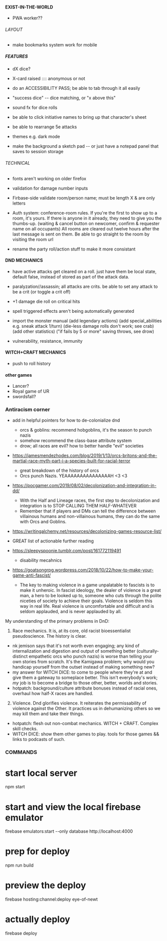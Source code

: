 

#### EXIST-IN-THE-WORLD ####
- PWA worker??

###### LAYOUT #######
- make bookmarks system work for mobile

##### FEATURES ######
- dX dice?
- X-card raised :::: anonymous or not
- do an ACCESSIBILITY PASS; be able to tab through it all easily

- "success dice" -- dice matching, or "x above this"

- sound fx for dice rolls

- be able to click initiative names to bring up that character's sheet
- be able to rearrange 5e attacks

- themes e.g. dark mode
- make the background a sketch pad -- or just have a notepad panel that saves to session storage


###### TECHNICAL ######
- fonts aren't working on older firefox

- validation for damage number inputs
- Firbase-side validate room/person name; must be length X & are only letters

- Auth system: conference-room rules.
  If you're the first to show up to a room, it's yours.
  If there is anyone in it already, they need to give you the thumbs-up.
    (waiting & cancel button on newcomer, confirm & requester name on all occupants)
  All rooms are cleared out twelve hours after the last message is sent on them.
  Be able to go straight to the room by visiting the room url

- rename the party roll/action stuff to make it more consistant


#### DND MECHANICS ####

- have active attacks get cleared on a roll. just have them be local state, default false, instead of stored as part of the attack data.

- paralyzation//assassin; all attacks are crits. be able to set any attack to be a crit (or toggle a crit off)
- +1 damage die roll on critical hits

- spell triggered effects aren't being automatically generated

- import the monster manual
  (add legendary actions)
  (add special_abilities e.g. sneak attack 1/turn)
  (die-less damage rolls don't work; see crab)
  (add other statistics)
  ("if fails by 5 or more" saving throws, see drow)


- vulnerability, resistance, immunity

#### WITCH+CRAFT MECHANICS ####
- push to roll history


#### other games ####
- Lancer?
- Royal game of UR
- swordsfall?







### Antiracism corner ####
- add in helpful pointers for how to de-colonialize dnd
  - orcs & goblins: recommend hobgoblins, it's the season to punch nazis
  - somehow recommend the class-base attribute system
  - drow; all races are evil? how to better handle "evil" societies

- https://jamesmendezhodes.com/blog/2019/1/13/orcs-britons-and-the-martial-race-myth-part-i-a-species-built-for-racial-terror
  - great breakdown of the history of orcs
  - Orcs punch Nazis.      YEAAAAAAAAAAAAAAAH <3 <3

- https://pocgamer.com/2019/08/02/decolonization-and-integration-in-dd/
  - With the Half and Lineage races, the first step to decolonization and integration is to STOP CALLING THEM HALF-WHATEVER
  - Remember that if players and DMs can tell the difference between villainous humans and non-villainous humans, they can do the same with Orcs and Goblins.

- https://writingalchemy.net/resources/decolonizing-games-resource-list/
 - GREAT list of actionable further reading

- https://sleepyspoonie.tumblr.com/post/161772119491
  - disability mecahnics

- https://goatsongrpg.wordpress.com/2018/10/22/how-to-make-your-game-anti-fascist/
  - The key to making violence in a game unpalatable to fascists is to make it unheroic. In fascist ideology, the dealer of violence is a great man, a hero to be looked up to, someone who cuts through the polite niceties of society to achieve their goals. Violence is seldom this way in real life. Real violence is uncomfortable and difficult and is seldom applauded, and is never applauded by all.

My understanding of the primary problems in DnD:

1. Race mechanics. It is, at its core, old racist bioessentialist pseudoscience. The history is clear.
  - nk jemison says that it's not worth even engaging; any kind of internalization and digestion and output of something better (culturally-distinct empathetic orcs who punch nazis) is worse than telling your own stories from scratch. It's the Kamigawa problem; why would you handicap yourself from the outset instead of making something new?
  - my answer for WITCH DICE: to come to people where they're at and give them a gateway to someplace better. This isn't everybody's work; *my* job is to become a bridge to those other, better, worlds and stories.
  - hotpatch: background/culture attribute bonuses instead of racial ones, overhaul how half-X races are handled.

2. Violence. Dnd glorifies violence. It reiterates the permissability of violence against the Other. It practices us in dehumanizing others so we may kill them and take their things.
  - hotpatch: flesh out non-combat mechanics. WITCH + CRAFT. Complex skill checks.
  - WITCH DICE: show them other games to play. tools for those games && links to podcasts of such.


### COMMANDS

# start local server
npm start

# start and view the local firebase emulator
firebase emulators:start --only database
http://localhost:4000

# prep for deploy
npm run build

# preview the deploy
firebase hosting:channel:deploy eye-of-newt

# actually deploy
firebase deploy
